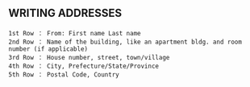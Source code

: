 


## WRITING ADDRESSES
    1st Row ： From: First name Last name
    2nd Row ： Name of the building, like an apartment bldg. and room number (if applicable)
    3rd Row ： House number, street, town/village
    4th Row ： City, Prefecture/State/Province
    5th Row ： Postal Code, Country


